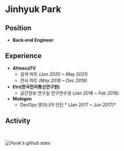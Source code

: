 # Jinhyuk Park

## Position
- **Back-end Engineer**


## Experience
- **AfreecaTV** 
    - 검색 파트 *(Jan 2020 ~ May 2021)*
    - 전사 파트 *(May 2018 ~ Dec 2019)*
- **Etri(한국전자통신연구원)**
    - 공간정보 연구실 연구연수생 *(Jan 2018 ~ Feb 2018)*
- **Mobigen**
    - DevOps 엔지니어 인턴 * (Jan 2017 ~ Jun 2017)*


## Activity
<br/>

![Hyuk's github stats](https://github-readme-stats.vercel.app/api?username=JinHyukParkk&show_icons=true&theme=merko)


